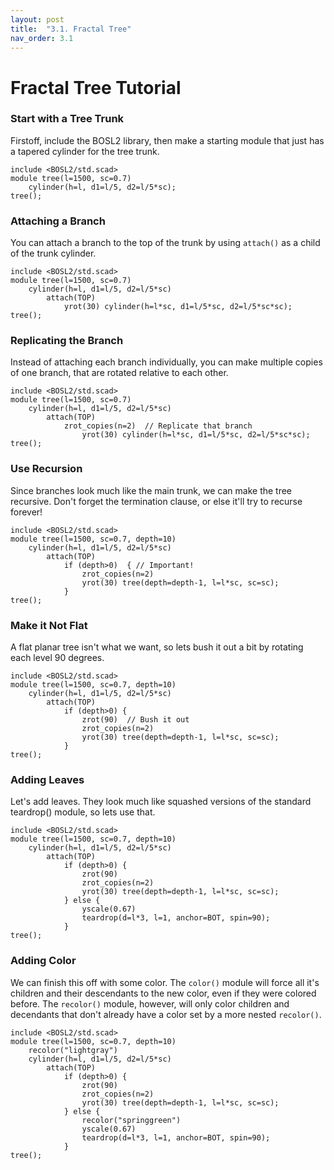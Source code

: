 ```yaml
---
layout: post
title:  "3.1. Fractal Tree"
nav_order: 3.1
---
```

# Fractal Tree Tutorial

<!-- TOC -->

### Start with a Tree Trunk

Firstoff, include the BOSL2 library, then make a starting module that just has a tapered cylinder for the tree trunk.

```openscad-3D
include <BOSL2/std.scad>
module tree(l=1500, sc=0.7)
    cylinder(h=l, d1=l/5, d2=l/5*sc);
tree();
```

### Attaching a Branch

You can attach a branch to the top of the trunk by using `attach()` as a child of the trunk cylinder.

```openscad-3D
include <BOSL2/std.scad>
module tree(l=1500, sc=0.7)
    cylinder(h=l, d1=l/5, d2=l/5*sc)
        attach(TOP)
            yrot(30) cylinder(h=l*sc, d1=l/5*sc, d2=l/5*sc*sc);
tree();
```

### Replicating the Branch

Instead of attaching each branch individually, you can make multiple copies of one branch, that are rotated relative to each other.

```openscad-3D
include <BOSL2/std.scad>
module tree(l=1500, sc=0.7)
    cylinder(h=l, d1=l/5, d2=l/5*sc)
        attach(TOP)
            zrot_copies(n=2)  // Replicate that branch
                yrot(30) cylinder(h=l*sc, d1=l/5*sc, d2=l/5*sc*sc);
tree();
```

### Use Recursion

Since branches look much like the main trunk, we can make the tree recursive. Don't forget the termination clause, or else it'll try to recurse forever!

```openscad-Med
include <BOSL2/std.scad>
module tree(l=1500, sc=0.7, depth=10)
    cylinder(h=l, d1=l/5, d2=l/5*sc)
        attach(TOP)
            if (depth>0)  { // Important!
                zrot_copies(n=2)
                yrot(30) tree(depth=depth-1, l=l*sc, sc=sc);
            }
tree();
```

### Make it Not Flat

A flat planar tree isn't what we want, so lets bush it out a bit by rotating each level 90 degrees.

```openscad-Med
include <BOSL2/std.scad>
module tree(l=1500, sc=0.7, depth=10)
    cylinder(h=l, d1=l/5, d2=l/5*sc)
        attach(TOP)
            if (depth>0) {
                zrot(90)  // Bush it out
                zrot_copies(n=2)
                yrot(30) tree(depth=depth-1, l=l*sc, sc=sc);
            }
tree();
```

### Adding Leaves

Let's add leaves. They look much like squashed versions of the standard teardrop() module, so lets use that.

```openscad-Big
include <BOSL2/std.scad>
module tree(l=1500, sc=0.7, depth=10)
    cylinder(h=l, d1=l/5, d2=l/5*sc)
        attach(TOP)
            if (depth>0) {
                zrot(90)
                zrot_copies(n=2)
                yrot(30) tree(depth=depth-1, l=l*sc, sc=sc);
            } else {
                yscale(0.67)
                teardrop(d=l*3, l=1, anchor=BOT, spin=90);
            }
tree();
```

### Adding Color

We can finish this off with some color. The `color()` module will force all it's children and
their descendants to the new color, even if they were colored before. The `recolor()` module,
however, will only color children and decendants that don't already have a color set by a more
nested `recolor()`.

```openscad-Big
include <BOSL2/std.scad>
module tree(l=1500, sc=0.7, depth=10)
    recolor("lightgray")
    cylinder(h=l, d1=l/5, d2=l/5*sc)
        attach(TOP)
            if (depth>0) {
                zrot(90)
                zrot_copies(n=2)
                yrot(30) tree(depth=depth-1, l=l*sc, sc=sc);
            } else {
                recolor("springgreen")
                yscale(0.67)
                teardrop(d=l*3, l=1, anchor=BOT, spin=90);
            }
tree();
```


